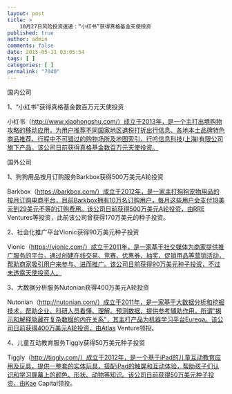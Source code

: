 ```yaml
---
layout: post
title: >
    10月27日风险投资速递：“小红书”获得真格基金天使投资
published: true
author: admin
comments: false
date: 2015-05-11 03:05:54
tags: [ ]
categories: [ ]
permalink: "7040"
---
```



国内公司

1、“小红书”获得真格基金数百万元天使投资

小红书（http://www.xiaohongshu.com/）成立于2013年，是一个主打出境购物攻略的移动应用，为用户推荐不同国家地区退税打折出行信息、各地本土品牌特色商品推荐、行程中不可错过的购物场所及地图索引，行吟信息科技(上海)有限公司旗下产品。该公司日前获得真格基金数百万元天使投资。

国外公司

1、狗狗用品按月订购服务Barkbox获得500万美元A轮投资

Barkbox（https://barkbox.com/）成立于2012年，是一家主打狗狗宠物用品的按月订购电商平台，目前Barkbox拥有10万名订购用户，每月这些用户会支付19美元到29美元不等的订购费用。该公司日前获得500万美元A轮投资，由RRE Ventures等投资，此前该公司曾获得170万美元的种子投资。

2、社会化推广平台Vionic获得90万美元种子投资

Vionic（https://vionic.com/）成立于2011年，是一家基于社交媒体为商家提供推广服务的平台，通过创建在线交易、竞赛、优惠券、抽奖、促销用品等营销活动，帮助商家吸引用户来参与、进而推广。该公司日前获得90万美元种子投资，不过未透露天使投资人。

3、大数据分析服务Nutonian获得400万美元A轮投资

Nutonian（http://nutonian.com/）成立于2011年，是一家基于大数据分析和挖掘技术，帮助企业、科研人员看懂、理解、预测数据，提供参考辅助作用，所谓“揭示和解释隐藏在复杂数据的内在关系”，其主打产品为机器学习平台Eureqa。该公司日前获得400万美元A轮投资，由Atlas Venture领投。

4、儿童互动教育服务Tiggly获得50万美元种子投资

Tiggly（http://tiggly.com/）成立于2012年，是一个基于iPad的儿童互动教育应用及玩具，提供一整套的实体玩具，搭配iPad的触屏和互动体验，帮助孩子们认识和学习屏幕上的颜色、形状、动物等知识。该公司日前获得50万美元种子投资，由Kae Capital领投。